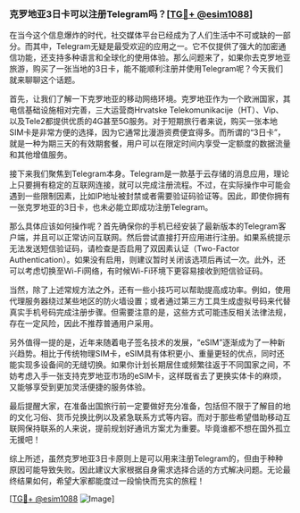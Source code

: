 ### 克罗地亚3日卡可以注册Telegram吗？[[TG💪+ @esim1088](https://t.me/s/esim1088)]

在当今这个信息爆炸的时代，社交媒体平台已经成为了人们生活中不可或缺的一部分。而其中，Telegram无疑是最受欢迎的应用之一。它不仅提供了强大的加密通信功能，还支持多种语言和全球化的使用体验。那么问题来了，如果你去克罗地亚旅游，购买了一张当地的3日卡，能不能顺利注册并使用Telegram呢？今天我们就来聊聊这个话题。

首先，让我们了解一下克罗地亚的移动网络环境。克罗地亚作为一个欧洲国家，其电信基础设施相对完善，三大运营商Hrvatske Telekomunikacije（HT）、Vip、以及Tele2都提供优质的4G甚至5G服务。对于短期旅行者来说，购买一张本地SIM卡是非常方便的选择，因为它通常比漫游资费便宜得多。而所谓的“3日卡”，就是一种为期三天的有效期套餐，用户可以在限定时间内享受一定额度的数据流量和其他增值服务。

接下来我们聚焦到Telegram本身。Telegram是一款基于云存储的消息应用，理论上只要拥有稳定的互联网连接，就可以完成注册流程。不过，在实际操作中可能会遇到一些限制因素，比如IP地址被封禁或者需要验证码验证等。因此，即使你拥有一张克罗地亚的3日卡，也未必能立即成功注册Telegram。

那么具体应该如何操作呢？首先确保你的手机已经安装了最新版本的Telegram客户端，并且可以正常访问互联网。然后尝试直接打开应用进行注册。如果系统提示无法发送短信验证码，请检查是否启用了双因素认证（Two-Factor Authentication）。如果没有启用，则建议暂时关闭该选项后再试一次。此外，还可以考虑切换至Wi-Fi网络，有时候Wi-Fi环境下更容易接收到短信验证码。

当然，除了上述常规方法之外，还有一些小技巧可以帮助提高成功率。例如，使用代理服务器绕过某些地区的防火墙设置；或者通过第三方工具生成虚拟号码来代替真实手机号码完成注册步骤。但需要注意的是，这些方式可能违反相关法律法规，存在一定风险，因此不推荐普通用户采用。

另外值得一提的是，近年来随着电子签名技术的发展，“eSIM”逐渐成为了一种新兴趋势。相比于传统物理SIM卡，eSIM具有体积更小、重量更轻的优点，同时还能实现多设备间的无缝切换。如果你计划长期居住或频繁往返于不同国家之间，不妨考虑入手一张支持克罗地亚市场的eSIM卡，这样既省去了更换实体卡的麻烦，又能够享受到更加灵活便捷的服务体验。

最后提醒大家，在准备出国旅行前一定要做好充分准备，包括但不限于了解目的地的文化习俗、货币兑换比例以及紧急联系方式等内容。而对于那些希望借助移动互联网保持联系的人来说，提前规划好通讯方案尤为重要。毕竟谁都不想在国外孤立无援吧！

综上所述，虽然克罗地亚3日卡原则上是可以用来注册Telegram的，但由于种种原因可能导致失败。因此建议大家根据自身需求选择合适的方式解决问题。无论最终结果如何，希望大家都能度过一段愉快而充实的旅程！

[[TG💪+ @esim1088](https://t.me/s/esim1088) ![Image](https://i.postimg.cc/4NQfJmqS/Snipaste-2025-05-13-00-14-12.png)]